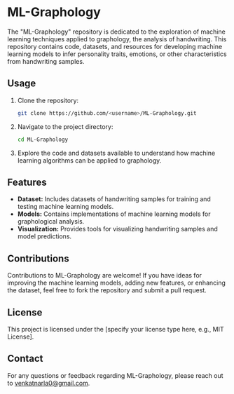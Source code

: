 # ML-Graphology

The "ML-Graphology" repository is dedicated to the exploration of machine learning techniques applied to graphology, the analysis of handwriting. This repository contains code, datasets, and resources for developing machine learning models to infer personality traits, emotions, or other characteristics from handwriting samples.

## Usage

1. Clone the repository:
   ```bash
   git clone https://github.com/<username>/ML-Graphology.git
   ```

2. Navigate to the project directory:
   ```bash
   cd ML-Graphology
   ```

3. Explore the code and datasets available to understand how machine learning algorithms can be applied to graphology.

## Features

- **Dataset:** Includes datasets of handwriting samples for training and testing machine learning models.
- **Models:** Contains implementations of machine learning models for graphological analysis.
- **Visualization:** Provides tools for visualizing handwriting samples and model predictions.

## Contributions

Contributions to ML-Graphology are welcome! If you have ideas for improving the machine learning models, adding new features, or enhancing the dataset, feel free to fork the repository and submit a pull request.

## License

This project is licensed under the [specify your license type here, e.g., MIT License].

## Contact

For any questions or feedback regarding ML-Graphology, please reach out to venkatnarla0@gmail.com.
